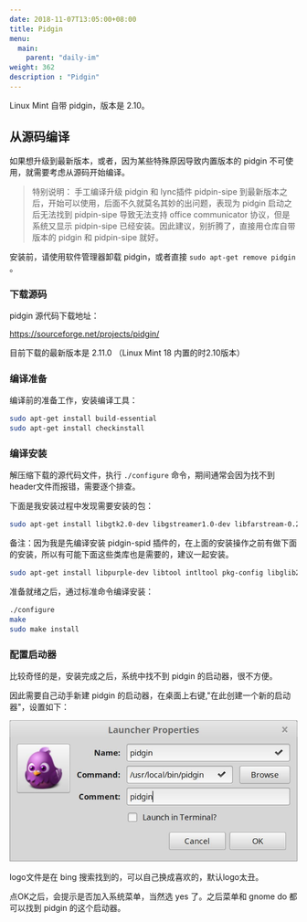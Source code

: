 ```yaml
---
date: 2018-11-07T13:05:00+08:00
title: Pidgin
menu:
  main:
    parent: "daily-im"
weight: 362
description : "Pidgin"
---
```


Linux Mint 自带 pidgin，版本是 2.10。

## 从源码编译

如果想升级到最新版本，或者，因为某些特殊原因导致内置版本的 pidgin 不可使用，就需要考虑从源码开始编译。

> 特别说明： 手工编译升级 pidgin 和 lync插件 pidpin-sipe 到最新版本之后，开始可以使用，后面不久就莫名其妙的出问题，表现为 pidgin 启动之后无法找到 pidpin-sipe 导致无法支持 office communicator 协议，但是系统又显示 pidpin-sipe 已经安装。因此建议，别折腾了，直接用仓库自带版本的 pidgin 和 pidpin-sipe 就好。

安装前，请使用软件管理器卸载 pidgin，或者直接 `sudo apt-get remove pidgin` 。

### 下载源码

pidgin 源代码下载地址：

https://sourceforge.net/projects/pidgin/

目前下载的最新版本是 2.11.0 （Linux Mint 18 内置的时2.10版本）

### 编译准备

编译前的准备工作，安装编译工具：

```bash
sudo apt-get install build-essential
sudo apt-get install checkinstall
```

### 编译安装

解压缩下载的源代码文件，执行 `./configure` 命令，期间通常会因为找不到header文件而报错，需要逐个排查。

下面是我安装过程中发现需要安装的包：

```bash
sudo apt-get install libgtk2.0-dev libgstreamer1.0-dev libfarstream-0.2-dev libgstreamer-plugins-base1.0-dev libgtkspell-dev libxss-dev libidn11-dev libmeanwhile-dev libavahi-client-dev libavahi-glib-dev network-manager-dev libperl-dev tcl-dev tk-dev
```

备注：因为我是先编译安装 pidgin-spid 插件的，在上面的安装操作之前有做下面的安装，所以有可能下面这些类库也是需要的，建议一起安装。

```bash
sudo apt-get install libpurple-dev libtool intltool pkg-config libglib2.0-dev libxml2-dev libnss3-dev libssl-dev libkrb5-dev libnice-dev libgstreamer0.10-dev
```

准备就绪之后，通过标准命令编译安装：

```bash
./configure
make
sudo make install
```

### 配置启动器

比较奇怪的是，安装完成之后，系统中找不到 pidgin 的启动器，很不方便。

因此需要自己动手新建 pidgin 的启动器，在桌面上右键,"在此创建一个新的启动器"，设置如下：

![](images/pidgin_launcher.jpg)

logo文件是在 bing 搜索找到的，可以自己换成喜欢的，默认logo太丑。

点OK之后，会提示是否加入系统菜单，当然选 yes 了。之后菜单和 gnome do 都可以找到 pidgin 的这个启动器。